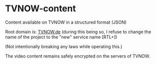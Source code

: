 # TVNOW-content
Content available on TVNOW in a structured format (JSON)

Root domain is: [TVNOW.de](https://www.tvnow.de) (during this being so, I refuse to change the name of the project to the "new" service name [RTL+])

(Not intentionally breaking any laws while operating this.)

The video content remains safely encrypted on the servers of TVNOW.
